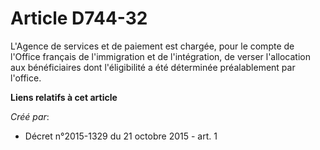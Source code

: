 # Article D744-32

L'Agence de services et de paiement est chargée, pour le compte de l'Office français de l'immigration et de l'intégration, de
verser l'allocation aux bénéficiaires dont l'éligibilité a été déterminée préalablement par l'office.

**Liens relatifs à cet article**

_Créé par_:

  - Décret n°2015-1329 du 21 octobre 2015 - art. 1
